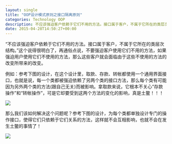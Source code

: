 ```yaml
---
layout: single
title: "OOP设计模式原则之接口隔离原则"
categories: Technology OOP
description: 不应该强迫客户依赖于它们不用的方法。接口属于客户，不属于它所在的类层次结构。
date: 2015-04-28T14:50:27+00:00
---
```


“不应该强迫客户依赖于它们不用的方法。接口属于客户，不属于它所在的类层次结构。”这个说得很明白了，再通俗点说，不要强迫客户使用它们不用的方法，如果强迫用户使用它们不使用的方法，那么这些客户就会面临由于这些不使用的方法的改变所带来的改变。

 例如：参考下图的设计，在这个设计里，取款、存款、转帐都使用一个通用界面接口，也就是说，每一个类都被强迫依赖了另两个类的接口方法，那么每个类有可能因为另外两个类的方法(跟自己无关)而被影响。拿取款来说，它根本不关心“存款操作”和“转帐操作”，可是它却要受到这两个方法的变化的影响，真是土鳖！！！

![](http://7xil47.com1.z0.glb.clouddn.com/ood_not_isp.jpg)

那么我们该如何解决这个问题呢？参考下图的设计，为每个类都单独设计专门的操作接口，使得它们只依赖于它们关系的方法，这样就不会互相影响，也就不会在发生土鳖的事情了！

![](http://7xil47.com1.z0.glb.clouddn.com/ood_isp.jpg)
